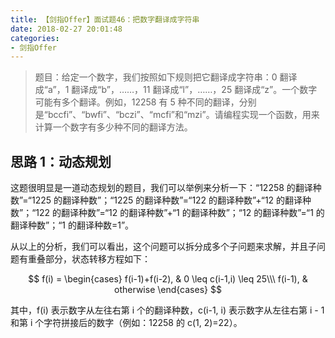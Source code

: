 ```yaml
---
title: 【剑指Offer】面试题46：把数字翻译成字符串
date: 2018-02-27 20:01:48
categories:
- 剑指Offer
---
```


> 题目：给定一个数字，我们按照如下规则把它翻译成字符串：0 翻译成“a”，1 翻译成“b”，……，11 翻译成“l”，……，25 翻译成“z”。一个数字可能有多个翻译。例如，12258 有 5 种不同的翻译，分别是“bccfi”、“bwfi”、“bczi”、“mcfi”和“mzi”。请编程实现一个函数，用来计算一个数字有多少种不同的翻译方法。

## 思路 1：动态规划

这题很明显是一道动态规划的题目，我们可以举例来分析一下：“12258 的翻译种数”=“1225 的翻译种数”；“1225 的翻译种数”=“122 的翻译种数”+“12 的翻译种数”；“122 的翻译种数”=“12 的翻译种数”+“1 的翻译种数”；“12 的翻译种数”=“1 的翻译种数”；“1 的翻译种数=1”。

从以上的分析，我们可以看出，这个问题可以拆分成多个子问题来求解，并且子问题有重叠部分，状态转移方程如下：

$$
f(i) =
\begin{cases}
f(i-1)+f(i-2), & 0 \leq c(i-1,i) \leq 25\\\
f(i-1), & otherwise
\end{cases}
$$

其中，f(i) 表示数字从左往右第 i 个的翻译种数，c(i-1, i) 表示数字从左往右第 i - 1 和第 i 个字符拼接后的数字（例如：12258 的 c(1, 2)=22）。